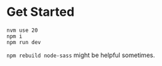 # Get Started

```
nvm use 20
npm i
npm run dev
```

`npm rebuild node-sass` might be helpful sometimes.
